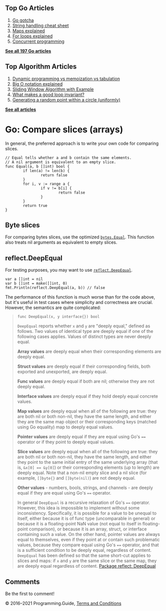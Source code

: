 <span class="underline"></span>

<span class="underline"></span>

Top Go Articles
---------------

1.  [Go gotcha](go-gotcha.html)
2.  [String handling cheat sheet](string-functions-reference-cheat-sheet.html)
3.  [Maps explained](maps-explained.html)
4.  [For loops explained](for-loop.html)
5.  [Concurrent programming](go-concurrency-tutorial.html)

[**See all 197 Go articles**](index.html)

<span class="underline"></span>

Top Algorithm Articles
----------------------

1.  [Dynamic programming vs memoization vs tabulation](../dynamic-programming-vs-memoization-vs-tabulation.html)
2.  [Big O notation explained](../big-o-notation-explained.html)
3.  [Sliding Window Algorithm with Example](../sliding-window-example.html)
4.  [What makes a good loop invariant?](../what-makes-a-good-loop-invariant.html)
5.  [Generating a random point within a circle (uniformly)](../random-point-within-circle.html)

[**See all articles**](../index.html)

Go: Compare slices (arrays)
===========================

In general, the preferred approach is to write your own code for comparing slices.

    // Equal tells whether a and b contain the same elements.
    // A nil argument is equivalent to an empty slice.
    func Equal(a, b []int) bool {
            if len(a) != len(b) {
                    return false
            }
            for i, v := range a {
                    if v != b[i] {
                            return false
                    }
            }
            return true
    }

Byte slices
-----------

For comparing bytes slices, use the optimized [`bytes.Equal`](https://golang.org/pkg/bytes/#Equal). This function also treats nil arguments as equivalent to empty slices.

reflect.DeepEqual
-----------------

For testing purposes, you may want to use [`reflect.DeepEqual`](https://golang.org/pkg/reflect/#DeepEqual).

    var a []int = nil
    var b []int = make([]int, 0)
    fmt.Println(reflect.DeepEqual(a, b)) // false

The performance of this function is much worse than for the code above, but it's useful in test cases where simplicity and correctness are crucial. However, the semantics are quite complicated:

> `func DeepEqual(x, y interface{}) bool`
>
> `DeepEqual` reports whether `x` and `y` are "deeply equal," defined as follows. Two values of identical type are deeply equal if one of the following cases applies. Values of distinct types are never deeply equal.
>
> **Array values** are deeply equal when their corresponding elements are deeply equal.
>
> **Struct values** are deeply equal if their corresponding fields, both exported and unexported, are deeply equal.
>
> **Func values** are deeply equal if both are nil; otherwise they are not deeply equal.
>
> **Interface values** are deeply equal if they hold deeply equal concrete values.
>
> **Map values** are deeply equal when all of the following are true: they are both nil or both non-nil, they have the same length, and either they are the same map object or their corresponding keys (matched using Go equality) map to deeply equal values.
>
> **Pointer values** are deeply equal if they are equal using Go's `==` operator or if they point to deeply equal values.
>
> **Slice values** are deeply equal when all of the following are true: they are both nil or both non-nil, they have the same length, and either they point to the same initial entry of the same underlying array (that is, `&x[0] == &y[0]`) or their corresponding elements (up to length) are deeply equal. Note that a non-nil empty slice and a nil slice (for example, `[]byte{}` and `[]byte(nil)`) are not deeply equal.
>
> **Other values** - numbers, bools, strings, and channels - are deeply equal if they are equal using Go's `==` operator.
>
> In general `DeepEqual` is a recursive relaxation of Go's `==` operator. However, this idea is impossible to implement without some inconsistency. Specifically, it is possible for a value to be unequal to itself, either because it is of func type (uncomparable in general) or because it is a floating-point NaN value (not equal to itself in floating-point comparison), or because it is an array, struct, or interface containing such a value. On the other hand, pointer values are always equal to themselves, even if they point at or contain such problematic values, because they compare equal using Go's `==` operator, and that is a sufficient condition to be deeply equal, regardless of content. `DeepEqual` has been defined so that the same short-cut applies to slices and maps: if `x` and `y` are the same slice or the same map, they are deeply equal regardless of content. <a href="https://golang.org/pkg/reflect/#DeepEqual" class="quote-source">Package reflect: DeepEqual</a>

Comments
--------

Be the first to comment!

© 2016–2021 Programming.Guide, [Terms and Conditions](../terms-and-conditions.html)
